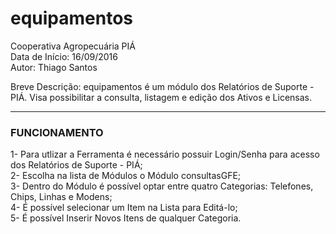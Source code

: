# equipamentos

Cooperativa Agropecuária PIÁ  
Data de Início: 16/09/2016  
Autor: Thiago Santos

Breve Descrição: equipamentos é um módulo dos Relatórios de Suporte - PIÁ. Visa possibilitar a consulta, listagem e edição dos Ativos e Licensas.

-----------------------------------------------------------------------------

### FUNCIONAMENTO

1- Para utlizar a Ferramenta é necessário possuir Login/Senha para acesso dos Relatórios de Suporte - PIÁ;  
2- Escolha na lista de Módulos o Módulo consultasGFE;  
3- Dentro do Módulo é possível optar entre quatro Categorias: Telefones, Chips, Linhas e Modens;  
4- É possível selecionar um Item na Lista para Editá-lo;  
5- É possível Inserir Novos Itens de qualquer Categoria.

